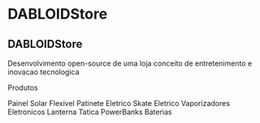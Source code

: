 # DABLOIDStore
## DABLOIDStore 

Desenvolvimento open-source de uma loja conceito de entretenimento e inovacao tecnologica

Produtos

Painel Solar Flexivel
Patinete Eletrico
Skate Eletrico
Vaporizadores Eletronicos
Lanterna Tatica
PowerBanks
Baterias
